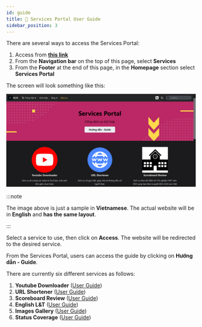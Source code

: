 ```yaml
---
id: guide
title: 📖 Services Portal User Guide
sidebar_position: 3
---
```


There are several ways to access the Services Portal:

1. Access from [**this link**](../../en/services)
2. From the **Navigation bar** on the top of this page, select **Services**
3. From the **Footer** at the end of this page, in the **Homepage** section select **Services Portal**

The screen will look something like this:

![Service Portal](../../../../../public/img/services/home.png)

:::note

The image above is just a sample in **Vietnamese**. The actual website will be in **English** and **has the same layout**.

:::

Select a service to use, then click on **Access**. The website will be redirected to the desired service.

From the Services Portal, users can access the guide by clicking on **Hướng dẫn - Guide**.

There are currently six different services as follows:

1. **Youtube Downloader** ([User Guide](./guide/youtube))
2. **URL Shortener** ([User Guide](./guide/shortener))
3. **Scoreboard Review** ([User Guide](./guide/scoreboard))
4. **English L&T** ([User Guide](./guide/english))
5. **Images Gallery** ([User Guide](./guide/gallery))
6. **Status Coverage** ([User Guide](./guide/status))
